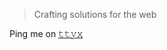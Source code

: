 <!-- 𝙸 𝚕𝚒𝚔𝚎 𝚝𝚘 𝚋𝚞𝚒𝚕𝚍 𝚜𝚌𝚊𝚕𝚊𝚋𝚕𝚎 𝚊𝚛𝚌𝚑𝚒𝚝𝚎𝚌𝚝𝚞𝚛𝚎 𝚘𝚗 𝚝𝚑𝚎 𝚌𝚕𝚘𝚞𝚍. -->

> Crafting solutions for the web

Ping me on [𝚝𝚝𝚢𝚡](https://ttyx.iemio.workers.dev)

<!--
**iemio/iemio** is a ✨ _special_ ✨ repository because its `README.md` (this file) appears on your GitHub profile.

Here are some ideas to get you started:

- 🔭 I’m currently working on ...
- 🌱 I’m currently learning ...
- 👯 I’m looking to collaborate on ...
- 🤔 I’m looking for help with ...
- 💬 Ask me about ...
- 📫 How to reach me: ...
- 😄 Pronouns: ...
- ⚡ Fun fact: ...
-->

<!--
```yaml
interests:
  - Cybersecurity
  - Cloud Architecture
  - Distributed Systems
  - Generative AI
```
[єгг๏г_206]
-->

<!-- Profile Views -->
<!--
<p align="left"> <img src="https://komarev.com/ghpvc/?username=iemio&label=Profile%20views&color=0e75b6&style=flat" alt="isrealodejobi" />
</p>
-->
